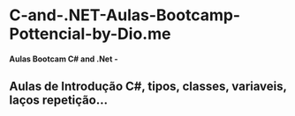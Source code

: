 # C-and-.NET-Aulas-Bootcamp-Pottencial-by-Dio.me
#### Aulas Bootcam C# and .Net - 
## Aulas de Introdução C#, tipos, classes, variaveis, laços repetição...

